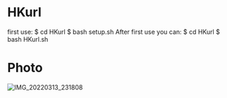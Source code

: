 # HKurl
first use:
$ cd HKurl
$ bash setup.sh
After first use you can:
$ cd HKurl
$ bash HKurl.sh
# Photo
![IMG_20220313_231808](https://user-images.githubusercontent.com/57058476/158079730-d5cb7ad9-508c-4fb0-b0b2-e9a31323d16a.jpg)
